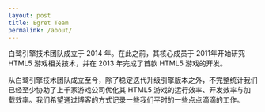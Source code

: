 ```yaml
---
layout: post
title: Egret Team
permalink: /about/
---
```


白鹭引擎技术团队成立于 2014 年。在此之前，其核心成员于 2011年开始研究 HTML5 游戏相关技术，并在 2013 年完成了首款 HTML5 游戏的开发。

从白鹭引擎技术团队成立至今，除了稳定迭代升级引擎版本之外，不完整统计我们已经至少协助了上千家游戏公司优化其 HTML5 游戏的运行效率、开发效率与加载效率。我们希望通过博客的方式记录一些我们平时的一些点点滴滴的工作。

